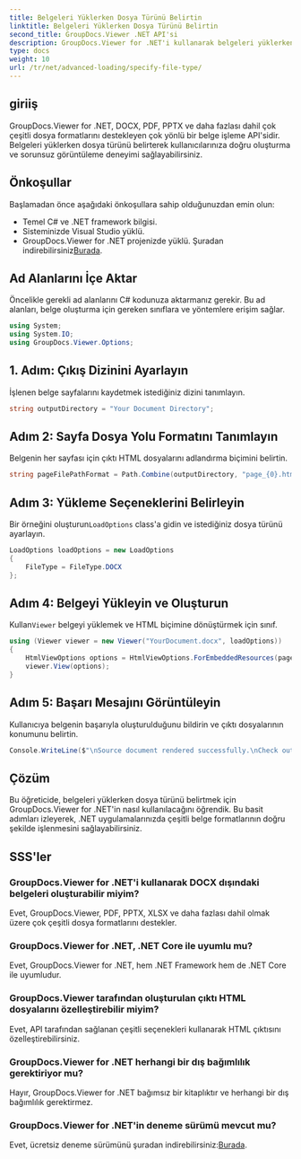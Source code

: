 ```yaml
---
title: Belgeleri Yüklerken Dosya Türünü Belirtin
linktitle: Belgeleri Yüklerken Dosya Türünü Belirtin
second_title: GroupDocs.Viewer .NET API'si
description: GroupDocs.Viewer for .NET'i kullanarak belgeleri yüklerken dosya türünü nasıl belirleyeceğinizi öğrenin. .NET uygulamalarınızda çeşitli formatları doğru şekilde işleyin.
type: docs
weight: 10
url: /tr/net/advanced-loading/specify-file-type/
---
```

## giriiş
GroupDocs.Viewer for .NET, DOCX, PDF, PPTX ve daha fazlası dahil çok çeşitli dosya formatlarını destekleyen çok yönlü bir belge işleme API'sidir. Belgeleri yüklerken dosya türünü belirterek kullanıcılarınıza doğru oluşturma ve sorunsuz görüntüleme deneyimi sağlayabilirsiniz.
## Önkoşullar
Başlamadan önce aşağıdaki önkoşullara sahip olduğunuzdan emin olun:
- Temel C# ve .NET framework bilgisi.
- Sisteminizde Visual Studio yüklü.
- GroupDocs.Viewer for .NET projenizde yüklü. Şuradan indirebilirsiniz[Burada](https://releases.groupdocs.com/viewer/net/).
##
## Ad Alanlarını İçe Aktar
Öncelikle gerekli ad alanlarını C# kodunuza aktarmanız gerekir. Bu ad alanları, belge oluşturma için gereken sınıflara ve yöntemlere erişim sağlar.
```csharp
using System;
using System.IO;
using GroupDocs.Viewer.Options;
```
## 1. Adım: Çıkış Dizinini Ayarlayın
İşlenen belge sayfalarını kaydetmek istediğiniz dizini tanımlayın.
```csharp
string outputDirectory = "Your Document Directory";
```
## Adım 2: Sayfa Dosya Yolu Formatını Tanımlayın
Belgenin her sayfası için çıktı HTML dosyalarını adlandırma biçimini belirtin.
```csharp
string pageFilePathFormat = Path.Combine(outputDirectory, "page_{0}.html");
```
## Adım 3: Yükleme Seçeneklerini Belirleyin
 Bir örneğini oluşturun`LoadOptions` class'a gidin ve istediğiniz dosya türünü ayarlayın.
```csharp
LoadOptions loadOptions = new LoadOptions
{
    FileType = FileType.DOCX
};
```
## Adım 4: Belgeyi Yükleyin ve Oluşturun
 Kullan`Viewer` belgeyi yüklemek ve HTML biçimine dönüştürmek için sınıf.
```csharp
using (Viewer viewer = new Viewer("YourDocument.docx", loadOptions))
{
    HtmlViewOptions options = HtmlViewOptions.ForEmbeddedResources(pageFilePathFormat);
    viewer.View(options);
}
```
## Adım 5: Başarı Mesajını Görüntüleyin
Kullanıcıya belgenin başarıyla oluşturulduğunu bildirin ve çıktı dosyalarının konumunu belirtin.
```csharp
Console.WriteLine($"\nSource document rendered successfully.\nCheck output in {outputDirectory}.");
```

## Çözüm
Bu öğreticide, belgeleri yüklerken dosya türünü belirtmek için GroupDocs.Viewer for .NET'in nasıl kullanılacağını öğrendik. Bu basit adımları izleyerek, .NET uygulamalarınızda çeşitli belge formatlarının doğru şekilde işlenmesini sağlayabilirsiniz.
## SSS'ler
### GroupDocs.Viewer for .NET'i kullanarak DOCX dışındaki belgeleri oluşturabilir miyim?
Evet, GroupDocs.Viewer, PDF, PPTX, XLSX ve daha fazlası dahil olmak üzere çok çeşitli dosya formatlarını destekler.
### GroupDocs.Viewer for .NET, .NET Core ile uyumlu mu?
Evet, GroupDocs.Viewer for .NET, hem .NET Framework hem de .NET Core ile uyumludur.
### GroupDocs.Viewer tarafından oluşturulan çıktı HTML dosyalarını özelleştirebilir miyim?
Evet, API tarafından sağlanan çeşitli seçenekleri kullanarak HTML çıktısını özelleştirebilirsiniz.
### GroupDocs.Viewer for .NET herhangi bir dış bağımlılık gerektiriyor mu?
Hayır, GroupDocs.Viewer for .NET bağımsız bir kitaplıktır ve herhangi bir dış bağımlılık gerektirmez.
### GroupDocs.Viewer for .NET'in deneme sürümü mevcut mu?
Evet, ücretsiz deneme sürümünü şuradan indirebilirsiniz:[Burada](https://releases.groupdocs.com/viewer/net/).